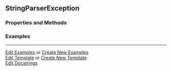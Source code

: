 ## <a id="McUtils.Parsers.StringParser.StringParserException">StringParserException</a>


### Properties and Methods


### Examples


___

[Edit Examples](https://github.com/McCoyGroup/References/edit/gh-pages/Documentation/examples/McUtils/Parsers/StringParser/StringParserException.md) or 
[Create New Examples](https://github.com/McCoyGroup/References/new/gh-pages/?filename=Documentation/examples/McUtils/Parsers/StringParser/StringParserException.md) <br/>
[Edit Template](https://github.com/McCoyGroup/References/edit/gh-pages/Documentation/templates/McUtils/Parsers/StringParser/StringParserException.md) or 
[Create New Template](https://github.com/McCoyGroup/References/new/gh-pages/?filename=Documentation/templates/McUtils/Parsers/StringParser/StringParserException.md) <br/>
[Edit Docstrings](https://github.com/McCoyGroup/McUtils/edit/master/Parsers/StringParser.py?message=Update%20Docs)
